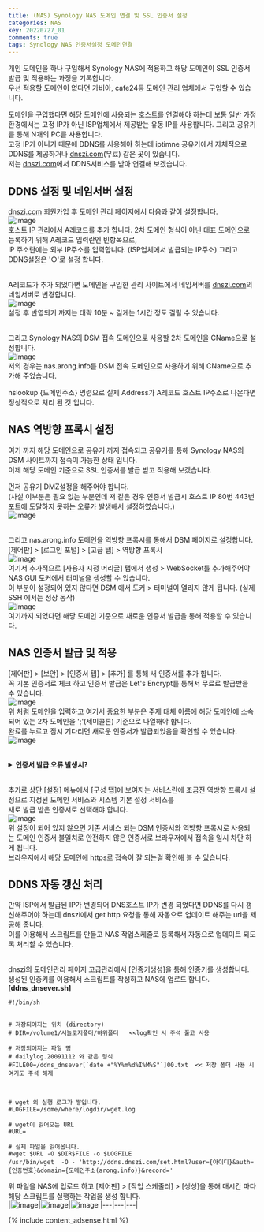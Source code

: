 ```yaml
---
title: (NAS) Synology NAS 도메인 연결 및 SSL 인증서 설정
categories: NAS
key: 20220727_01
comments: true
tags: Synology NAS 인증서설정 도메인연결
---
```


개인 도메인을 하나 구입해서 Synology NAS에 적용하고 해당 도메인이 SSL 인증서 발급 및 적용하는 과정을 기록합니다.<br/>
우선 적용할 도메인이 없다면 가비아, cafe24등 도메인 관리 업체에서 구입할 수 있습니다.

<!--more-->

도메인을 구입했다면 해당 도메인에 사용되는 호스트를 연결해야 하는데 보통 일반 가정 환경에서는 고정 IP가 아닌 ISP업체에서 제공받는 유동 IP를 사용합니다. 그리고 공유기를 통해 N개의 PC를 사용합니다.<br/>
고정 IP가 아니기 때문에 DDNS를 사용해야 하는데 iptimne 공유기에서 자체적으로 DDNS를 제공하거나 [dnszi.com](dnszi.com)(무료) 같은 곳이 있습니다.<br/>
저는 [dnszi.com](dnszi.com)에서 DDNS서비스를 받아 연결해 보겠습니다.

DDNS 설정 및 네임서버 설정
-

[dnszi.com](dnszi.com) 회원가입 후 도메인 관리 페이지에서 다음과 같이 설정합니다.<br/>
![image](https://user-images.githubusercontent.com/13028129/181153631-47c1f25a-c0e9-458f-90c2-9e52348dd104.png)
<br/>
호스트 IP 관리에서 A레코드를 추가 합니다. 2차 도메인 형식이 아닌 대표 도메인으로 등록하기 위해 A레코드 입력란엔 빈항목으로,<br/>
IP 주소란에는 외부 IP주소를 입력합니다. (ISP업체에서 발급되는 IP주소) 그리고 DDNS설정은 '○'로 설정 합니다.<br/><br/>

A레코드가 추가 되었다면 도메인을 구입한 관리 사이트에서 네임서버를 [dnszi.com](dnszi.com)의 네임서버로 변경합니다.<br/>
![image](https://user-images.githubusercontent.com/13028129/181154258-ad634096-be14-4105-984c-2e28e5d7f80f.png)<br/>
설정 후 반영되기 까지는 대략 10분 ~ 길게는 1시간 정도 걸릴 수 있습니다.<br/><br/>

그리고 Synology NAS의 DSM 접속 도메인으로 사용할 2차 도메인을 CName으로 설정합니다.<br/>
![image](https://user-images.githubusercontent.com/13028129/181160875-43775d8c-2a24-4864-a00b-93091a35329a.png)<br/>
저의 경우는 nas.arong.info를 DSM 접속 도메인으로 사용하기 위해 CName으로 추가해 주었습니다.


nslookup {도메인주소} 명령으로 실제 Address가 A레코드 호스트 IP주소로 나온다면 정상적으로 처리 된 것 입니다.

NAS 역방향 프록시 설정
-

여기 까지 해당 도메인으로 공유기 까지 접속되고 공유기를 통해 Synology NAS의 DSM 사이트까지 접속이 가능한 상태 입니다.<br/>
이제 해당 도메인 기준으로 SSL 인증서를 발급 받고 적용해 보겠습니다.<br/>

먼저 공유기 DMZ설정을 해주어야 합니다.<br/>
(사실 이부분은 필요 없는 부분인데 저 같은 경우 인증서 발급시 호스트 IP 80번 443번 포트에 도달하지 못하는 오류가 발생해서 설정하였습니다.)<br/>
![image](https://user-images.githubusercontent.com/13028129/181160372-d4a34e5a-b995-43eb-bbbc-9c5d33771b35.png)<br/><br/>


그리고 nas.arong.info 도메인을 역방향 프록시를 통해서 DSM 페이지로 설정합니다.<br/>
[제어판] > [로그인 포털] > [고급 탭] > 역방향 프록시<br/>
![image](https://user-images.githubusercontent.com/13028129/181161192-23c2ea7a-9eae-4853-89ac-86505534431f.png)<br/>
여기서 추가적으로 [사용자 지정 머리글] 탭에서 생성 > WebSocket를 추가해주어야 NAS GUI 도커에서 터미널을 생성할 수 있습니다.<br/>
이 부분이 설정되어 있지 않다면 DSM 에서 도커 > 터미널이 열리지 않게 됩니다. (실제 SSH 에서는 정상 동작)<br/>
![image](https://user-images.githubusercontent.com/13028129/181161585-f3883b59-b95a-4c6f-ae61-fe9ccb8bf8a9.png)<br/>
여기까지 되었다면 해당 도메인 기준으로 새로운 인증서 발급을 통해 적용할 수 있습니다.

NAS 인증서 발급 및 적용
-

[제어판] > [보안] > [인증서 탭] > [추가] 를 통해 새 인증서를 추가 합니다.<br/>
꼭 기본 인증서로 체크 하고 인증서 발급은 Let's Encrypt를 통해서 무료로 발급받을 수 있습니다.<br/>
![image](https://user-images.githubusercontent.com/13028129/181162218-52d2e253-e226-417d-9adf-0fee8910e4f5.png)<br/>
위 처럼 도메인을 입력하고 여기서 중요한 부분은 주제 대체 이름에 해당 도메인에 소속되어 있는 2차 도메인을 ';'(세미콜론) 기준으로 나열해야 합니다.<br/>
완료를 누르고 잠시 기다리면 새로운 인증서가 발급되었음을 확인할 수 있습니다.<br/>
![image](https://user-images.githubusercontent.com/13028129/181162452-527310be-dad5-4c87-acee-bf83cf4b01be.png)<br/><br/>

<details>
  <summary><b>인증서 발급 오류 발생시?</b></summary>
<div markdown="1">  
만약 인증서 발급시 잘못된 호스트 IP, 또는 역방향 프록시 관련 오류가 나온다면 DDNS A레코드 호스트 IP가 잘못 설정 되었는지<br/>
NAS 방화벽에서 (제어판 > 보안 > 방화벽 > 규칙 편집) HTTP, Reverse Proxy HTTPS (80번), Reverse Proxy(443번) 허용되어 있는지 체크가 필요합니다.<br/>

|![image](https://user-images.githubusercontent.com/13028129/181163751-57453d40-4d29-4a27-814f-658eb312f6b6.png)|![image](https://user-images.githubusercontent.com/13028129/181163821-12b6df71-30de-471c-97af-3d1ee5715693.png)|
|------|---|
</div markdown="1">
</details>

<br/>

추가로 상단 [설정] 메뉴에서 [구성 탭]에 보여지는 서비스란에 조금전 역방향 프록시 설정으로 지정된 도메인 서비스와 시스템 기본 설정 서비스를<br/>
새로 발급 받은 인증서로 선택해야 합니다.<br/>
![image](https://user-images.githubusercontent.com/13028129/181162777-cf12fa20-4a92-4ad2-bdfb-eaa46a4bb4c9.png)<br/>
위 설정이 되어 있지 않으면 기존 서비스 되는 DSM 인증서와 역방향 프록시로 사용되는 도메인 인증서 불일치로 안전하지 않은 인증서로 브라우저에서 접속을 일시 차단 하게 됩니다.<br/>
브라우저에서 해당 도메인에 https로 접속이 잘 되는걸 확인해 볼 수 있습니다.

DDNS 자동 갱신 처리
-

만약 ISP에서 발급된 IP가 변경되어 DNS호스트 IP가 변경 되었다면 DDNS를 다시 갱신해주어야 하는데 dnszi에서 get http 요청을 통해 자동으로 업데이트 해주는 url을 제공해 줍니다.<br/>
이를 이용해서 스크립트를 만들고 NAS 작업스케줄로 등록해서 자동으로 업데이트 되도록 처리할 수 있습니다.<br/><br/>

dnszi의 도메인관리 페이지 고급관리에서 [인증키생성]을 통해 인증키를 생성합니다.<br/>
생성된 인증키를 이용해서 스크립트를 작성하고 NAS에 업로드 합니다.<br/>
**[ddns_dnsever.sh]**
```
#!/bin/sh


# 저장되어지는 위치 (directory)
# DIR=/volume1/시놀로지폴더/하위폴더   <<log확인 시 주석 풀고 사용
  
# 저장되어지는 파일 명
# dailylog.20091112 와 같은 형식
#FILE00=/ddns_dnsever[`date +"%Y%m%d%I%M%S"`]00.txt  << 저장 폴더 사용 시 여기도 주석 해제


  
# wget 의 실행 로그가 쌓입니다.
#LOGFILE=/some/where/logdir/wget.log
  
# wget이 읽어오는 URL
#URL=
   
# 실제 파일을 읽어옵니다.
#wget $URL -O $DIR$FILE -o $LOGFILE
/usr/bin/wget  -O - 'http://ddns.dnszi.com/set.html?user={아이디}&auth={인증번호}&domain={도메인주소(arong.info)}&record='
```

위 파일을 NAS에 업로드 하고 [제어판] > [작업 스케줄러] > [생성]을 통해 매시간 마다 해당 스크립트를 실행하는 작업을 생성 합니다.<br/>
|![image](https://user-images.githubusercontent.com/13028129/181166284-80f2e74b-9a65-47b7-bd7f-a3d061021d6e.png)|![image](https://user-images.githubusercontent.com/13028129/181166334-a8f97918-6d5c-420b-a80a-20e7f19df713.png)|![image](https://user-images.githubusercontent.com/13028129/181166455-2af78c80-218b-467d-a57a-69680557508e.png)
|---|---|---|

{% include content_adsense.html %}
